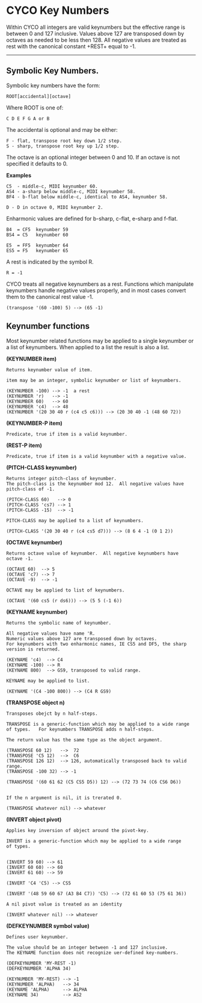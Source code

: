 # CYCO Key Numbers

Within CYCO all integers are valid keynumbers but the effective range is
between 0 and 127 inclusive.  Values above 127 are transposed down by
octaves as needed to be less then 128.  All negative values are treated as
rest with the canonical constant +REST+ equal to -1.

----
## Symbolic Key Numbers.

Symbolic key numbers have the form: 
    
	ROOT[accidental][octave]
	
Where ROOT is one of:

    C D E F G A or B
	
The accidental is optional and may be either:

    F - flat, transpose root key down 1/2 step.
	S - sharp, transpose root key up 1/2 step.
	
The octave is an optional integer between 0 and 10.  If an octave is not 
specified it defaults to 0.

**Examples**

    C5  - middle-c, MIDI keynumber 60.
	AS4 - a-sharp below middle-c, MIDI keynumber 58.
	BF4 - b-flat below middle-c, identical to AS4, keynumber 58.
	
	D - D in octave 0, MIDI keynumber 2.
	
Enharmonic values are defined for b-sharp, c-flat, e-sharp and f-flat.

    B4  = CF5  keynumber 59
    BS4 = C5   keynumber 60
	
    E5  = FF5  keynumber 64
	ES5 = F5   keynumber 65
	
A rest is indicated by the symbol R.

    R = -1
	
CYCO treats all negative keynumbers as a rest.  Functions which manipulate
keynumbers handle negative values properly, and in most cases convert them
to the canonical rest value -1.

    (transpose '(60 -100) 5) --> (65 -1)
	

## Keynumber functions

Most keynumber related functions may be applied to a single keynumber or a
list of keynumbers.  When applied to a list the result is also a list.

**(KEYNUMBER item)**

    Returns keynumber value of item.
	
	item may be an integer, symbolic keynumber or list of keynumbers.
	
	(KEYNUMBER -100) --> -1  a rest
    (KEYNUMBER 'r)   --> -1 
    (KEYNUMBER 60)   --> 60
    (KEYNUMBER 'c4)  --> 48 
	(KEYNUMBER '(20 30 40 r (c4 c5 c6))) --> (20 30 40 -1 (48 60 72))
	
**(KEYNUMBER-P item)**

    Predicate, true if item is a valid keynumber.
	
**(REST-P item)**

    Predicate, true if item is a valid keynumber with a negative value.
	
**(PITCH-CLASS keynumber)**

    Returns integer pitch-class of keynumber.
	The pitch-class is the keynumber mod 12.  All negative values have
    pitch-class of -1.
	
	(PITCH-CLASS 60)   --> 0
	(PITCH-CLASS 'cs7) --> 1
	(PITCH-CLASS -15)  --> -1
	
	PITCH-CLASS may be applied to a list of keynumbers.
	
	(PITCH-CLASS '(20 30 40 r (c4 cs5 d7))) --> (8 6 4 -1 (0 1 2))
	
**(OCTAVE keynumber)**

    Returns octave value of keynumber.  All negative keynumbers have 
	octave -1.
	
	(OCTAVE 60)  --> 5
	(OCTAVE 'c7) --> 7
	(OCTAVE -9)  --> -1
	
	OCTAVE may be applied to list of keynumbers.
	
	(OCTAVE '(60 cs5 (r ds6))) --> (5 5 (-1 6))
	
**(KEYNAME keynumber)**

    Returns the symbolic name of keynumber.
	
	All negative values have name 'R.
	Numeric values above 127 are transposed down by octaves.
	For keynumbers with two enharmonic names, IE CS5 and DF5, the sharp 
	version is returned.
	
	(KEYNAME 'c4)  --> C4
	(KEYNAME -100) --> R
	(KEYNAME 800)  --> GS9, transposed to valid range.
	
	KEYNAME may be applied to list.
	
	(KEYNAME '(C4 -100 800)) --> (C4 R GS9)
	
**(TRANSPOSE object n)**

    Transposes obejct by n half-steps.
	
	TRANSPOSE is a generic-function which may be applied to a wide range
	of types.   For keynumbers TRANSPOSE adds n half-steps.
	
	The return value has the same type as the object argument.
	
	(TRANSPOSE 60 12)   -->  72
	(TRANSPOSE 'C5 12)  -->  C6
	(TRANSPOSE 126 12)  --> 126, automatically transposed back to valid range.
	(TRANSPOSE -100 32) --> -1
	
	(TRANSPOSE '(60 61 62 (C5 CS5 D5)) 12) --> (72 73 74 (C6 CS6 D6))
	

	If the n argument is nil, it is trerated 0.
	
	(TRANSPOSE whatever nil) --> whatever
	
**(INVERT object pivot)**

    Applies key inversion of object around the pivot-key.
	
	INVERT is a generic-function which may be applied to a wide range
	of types.  
	
	
	(INVERT 59 60) --> 61
	(INVERT 60 60) --> 60
	(INVERT 61 60) --> 59
	
	(INVERT 'C4 'C5) --> CS5 
	
	(INVERT '(48 59 60 67 (A3 B4 C7)) 'C5) --> (72 61 60 53 (75 61 36))
	
	A nil pivot value is treated as an identity
	
	(INVERT whatever nil) --> whatever
	
**(DEFKEYNUMBER symbol value)**

    Defines user keynumber.
	
	The value should be an integer between -1 and 127 inclusive.
	The KEYNAME function does not recognize uer-defined key-numbers.
	
	(DEFKEYNUMBER 'MY-REST -1)
	(DEFKEYNUMBER 'ALPHA 34)
	
	(KEYNUMBER 'MY-REST) --> -1
	(KEYNUMBER 'ALPHA)   --> 34
	(KEYNAME 'ALPHA)     --> ALPHA
	(KEYNAME 34)         --> AS2
	
    
	
	
